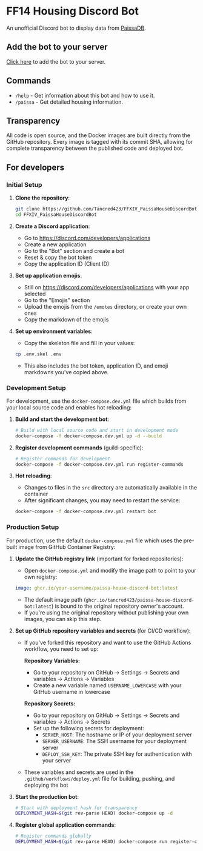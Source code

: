 # FF14 Housing Discord Bot

An unofficial Discord bot to display data from
[PaissaDB](https://zhu.codes/paissa).

## Add the bot to your server

[Click here](https://discord.com/oauth2/authorize?client_id=1425410120568803400&permissions=281600&integration_type=0&scope=bot+applications.commands)
to add the bot to your server.

## Commands

- `/help` - Get information about this bot and how to use it.
- `/paissa` - Get detailed housing information.

## Transparency

All code is open source, and the Docker images are built directly from the
GitHub repository. Every image is tagged with its commit SHA, allowing for
complete transparency between the published code and deployed bot.

## For developers

### Initial Setup

1. **Clone the repository**:
   ```bash
   git clone https://github.com/Tancred423/FFXIV_PaissaHouseDiscordBot.git
   cd FFXIV_PaissaHouseDiscordBot
   ```

2. **Create a Discord application**:
   - Go to https://discord.com/developers/applications
   - Create a new application
   - Go to the "Bot" section and create a bot
   - Reset & copy the bot token
   - Copy the application ID (Client ID)

3. **Set up application emojis**:
   - Still on https://discord.com/developers/applications with your app selected
   - Go to the "Emojis" section
   - Upload the emojis from the `/emotes` directory, or create your own ones
   - Copy the markdown of the emojis

4. **Set up environment variables**:
   - Copy the skeleton file and fill in your values:
   ```bash
   cp .env.skel .env
   ```
   - This also includes the bot token, application ID, and emoji markdowns
     you've copied above.

### Development Setup

For development, use the `docker-compose.dev.yml` file which builds from your
local source code and enables hot reloading:

1. **Build and start the development bot**:
   ```bash
   # Build with local source code and start in development mode
   docker-compose -f docker-compose.dev.yml up -d --build
   ```

2. **Register development commands** (guild-specific):
   ```bash
   # Register commands for development
   docker-compose -f docker-compose.dev.yml run register-commands
   ```

3. **Hot reloading**:
   - Changes to files in the `src` directory are automatically available in the
     container
   - After significant changes, you may need to restart the service:
   ```bash
   docker-compose -f docker-compose.dev.yml restart bot
   ```

### Production Setup

For production, use the default `docker-compose.yml` file which uses the
pre-built image from GitHub Container Registry:

1. **Update the GitHub registry link** (important for forked repositories):
   - Open `docker-compose.yml` and modify the image path to point to your own
     registry:
   ```yaml
   image: ghcr.io/your-username/paissa-house-discord-bot:latest
   ```
   - The default image path
     (`ghcr.io/tancred423/paissa-house-discord-bot:latest`) is bound to the
     original repository owner's account.
   - If you're using the original repository without publishing your own images,
     you can skip this step.

2. **Set up GitHub repository variables and secrets** (for CI/CD workflow):
   - If you've forked this repository and want to use the GitHub Actions
     workflow, you need to set up:

     **Repository Variables:**
     - Go to your repository on GitHub → Settings → Secrets and variables →
       Actions → Variables
     - Create a new variable named `USERNAME_LOWERCASE` with your GitHub
       username in lowercase

     **Repository Secrets:**
     - Go to your repository on GitHub → Settings → Secrets and variables →
       Actions → Secrets
     - Set up the following secrets for deployment:
       - `SERVER_HOST`: The hostname or IP of your deployment server
       - `SERVER_USERNAME`: The SSH username for your deployment server
       - `DEPLOY_SSH_KEY`: The private SSH key for authentication with your
         server

   - These variables and secrets are used in the `.github/workflows/deploy.yml`
     file for building, pushing, and deploying the bot

3. **Start the production bot**:
   ```bash
   # Start with deployment hash for transparency
   DEPLOYMENT_HASH=$(git rev-parse HEAD) docker-compose up -d
   ```

4. **Register global application commands**:
   ```bash
   # Register commands globally
   DEPLOYMENT_HASH=$(git rev-parse HEAD) docker-compose run register-commands
   ```
